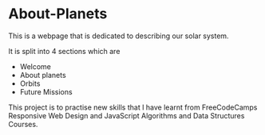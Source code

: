 # About-Planets
This is a webpage that is dedicated to describing our solar system. 

It is split into 4 sections which are
- Welcome
- About planets
- Orbits
- Future Missions

This project is to practise new skills that I have learnt from FreeCodeCamps Responsive Web Design and JavaScript Algorithms and Data Structures Courses.
